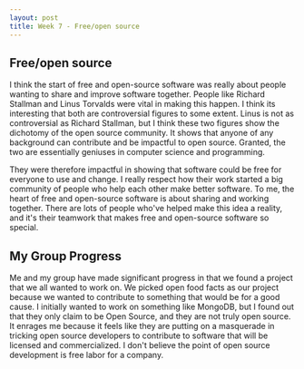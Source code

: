 ```yaml
---
layout: post
title: Week 7 - Free/open source 
---
```

## Free/open source
I think the start of free and open-source software was really about people wanting to share and improve software together. People like Richard Stallman and Linus Torvalds were vital in making this happen. I think its interesting that both are controversial figures to some extent. Linus is not as controversial as Richard Stallman, but I think these two figures show the dichotomy of the open source community. It shows that anyone of any background can contribute and be impactful to open source. Granted, the two are essentially geniuses in computer science and programming.
<!--more-->
They  were therefore impactful in showing that software could be free for everyone to use and change. I really respect how their work started a big community of people who help each other make better software. To me, the heart of free and open-source software is about sharing and working together. There are lots of people who've helped make this idea a reality, and it's their teamwork that makes free and open-source software so special.

## My Group Progress
Me and my group have made significant progress in that we found a project that we all wanted to work on. We picked open food facts as our project because we wanted to contribute to something that would be for a good cause. I initially wanted to work on something like MongoDB, but I found out that they only claim to be Open Source, and they are not truly open source. It enrages me because it feels like they are putting on a masquerade in tricking open source developers to contribute to software that will be licensed and commercialized. I don't believe the point of open source development is free labor for a company. 
